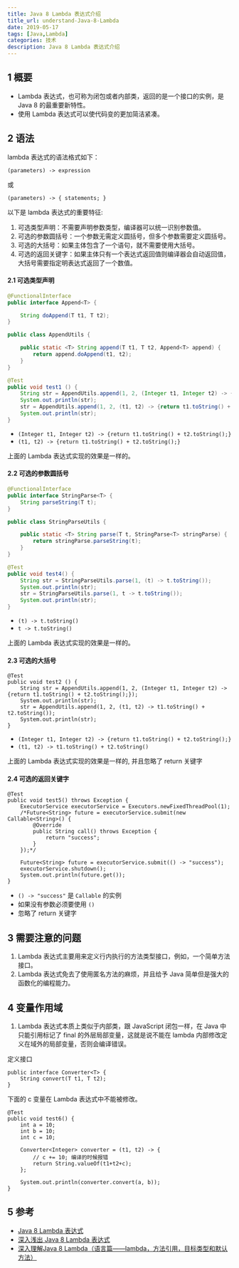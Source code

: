 ```yaml
---
title: Java 8 Lambda 表达式介绍
title_url: understand-Java-8-Lambda
date: 2019-05-17
tags: [Java,Lambda]
categories: 技术
description: Java 8 Lambda 表达式介绍
---
```


## 1 概要

- Lambda 表达式，也可称为闭包或者内部类，返回的是一个接口的实例，是 Java 8 的最重要新特性。
- 使用 Lambda 表达式可以使代码变的更加简洁紧凑。

## 2 语法

lambda 表达式的语法格式如下：

```
(parameters) -> expression
```
或
```
(parameters) -> { statements; }
```

以下是 lambda 表达式的重要特征:

1. 可选类型声明：不需要声明参数类型，编译器可以统一识别参数值。
2. 可选的参数圆括号：一个参数无需定义圆括号，但多个参数需要定义圆括号。
3. 可选的大括号：如果主体包含了一个语句，就不需要使用大括号。
4. 可选的返回关键字：如果主体只有一个表达式返回值则编译器会自动返回值，大括号需要指定明表达式返回了一个数值。

#### 2.1 可选类型声明

```java
@FunctionalInterface
public interface Append<T> {

    String doAppend(T t1, T t2);
}
```

```java
public class AppendUtils {

    public static <T> String append(T t1, T t2, Append<T> append) {
        return append.doAppend(t1, t2);
    }
}
```

```java
@Test
public void test1 () {
    String str = AppendUtils.append(1, 2, (Integer t1, Integer t2) -> {return t1.toString() + t2.toString();});
    System.out.println(str);
    str = AppendUtils.append(1, 2, (t1, t2) -> {return t1.toString() + t2.toString();});
    System.out.println(str);
}
```

- `(Integer t1, Integer t2) -> {return t1.toString() + t2.toString();}`
- `(t1, t2) -> {return t1.toString() + t2.toString();}`

上面的 Lambda 表达式实现的效果是一样的。

#### 2.2 可选的参数圆括号

```java
@FunctionalInterface
public interface StringParse<T> {
    String parseString(T t);
}
```

```java
public class StringParseUtils {

    public static <T> String parse(T t, StringParse<T> stringParse) {
        return stringParse.parseString(t);
    }
}
```

```java
@Test
public void test4() {
    String str = StringParseUtils.parse(1, (t) -> t.toString());
    System.out.println(str);
    str = StringParseUtils.parse(1, t -> t.toString());
    System.out.println(str);
}
```

- `(t) -> t.toString()`
- `t -> t.toString()`

上面的 Lambda 表达式实现的效果是一样的。

#### 2.3 可选的大括号

```
@Test
public void test2 () {
    String str = AppendUtils.append(1, 2, (Integer t1, Integer t2) -> {return t1.toString() + t2.toString();});
    System.out.println(str);
    str = AppendUtils.append(1, 2, (t1, t2) -> t1.toString() + t2.toString());
    System.out.println(str);
}
```

- `(Integer t1, Integer t2) -> {return t1.toString() + t2.toString();}`
- `(t1, t2) -> t1.toString() + t2.toString()`

上面的 Lambda 表达式实现的效果是一样的, 并且忽略了 return 关键字

#### 2.4 可选的返回关键字

```
@Test
public void test5() throws Exception {
    ExecutorService executorService = Executors.newFixedThreadPool(1);
    /*Future<String> future = executorService.submit(new Callable<String>() {
        @Override
        public String call() throws Exception {
            return "success";
        }
    });*/

    Future<String> future = executorService.submit(() -> "success");
    executorService.shutdown();
    System.out.println(future.get());
}
```

- `() -> "success"` 是 `Callable` 的实例
- 如果没有参数必须要使用 `()`
- 忽略了 return 关键字

## 3 需要注意的问题

1. Lambda 表达式主要用来定义行内执行的方法类型接口，例如，一个简单方法接口。
2. Lambda 表达式免去了使用匿名方法的麻烦，并且给予 Java 简单但是强大的函数化的编程能力。

## 4 变量作用域

1. Lambda 表达式本质上类似于内部类，跟 JavaScript 闭包一样，在 Java 中只能引用标记了 final 的外层局部变量，这就是说不能在 lambda 内部修改定义在域外的局部变量，否则会编译错误。

定义接口

```
public interface Converter<T> {
    String convert(T t1, T t2);
}
```

下面的 c 变量在 Lambda 表达式中不能被修改。

```
@Test
public void test6() {
    int a = 10;
    int b = 10;
    int c = 10;

    Converter<Integer> converter = (t1, t2) -> {
        // c += 10; 编译的时候报错
        return String.valueOf(t1+t2+c);
    };

    System.out.println(converter.convert(a, b));
}
```

## 5 参考

- [Java 8 Lambda 表达式](https://www.runoob.com/java/java8-lambda-expressions.html)
- [深入浅出 Java 8 Lambda 表达式](http://blog.oneapm.com/apm-tech/226.html)
- [深入理解Java 8 Lambda（语言篇——lambda，方法引用，目标类型和默认方法）](https://www.cnblogs.com/figure9/p/java-8-lambdas-insideout-language-features.html)